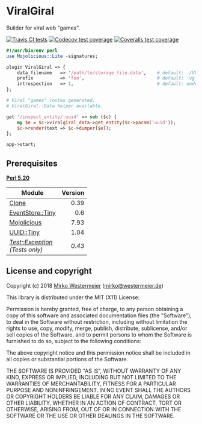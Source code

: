 ViralGiral
==========

Builder for viral web "games".

[![Travis CI tests](https://travis-ci.org/memowe/viralgiral.svg?branch=master)](https://travis-ci.org/memowe/viralgiral)
[![Codecov test coverage](https://codecov.io/gh/memowe/viralgiral/branch/master/graph/badge.svg)](https://codecov.io/gh/memowe/viralgiral)
[![Coveralls test coverage](https://coveralls.io/repos/github/memowe/viralgiral/badge.svg?branch=master)](https://coveralls.io/github/memowe/viralgiral?branch=master)

```perl
#!/usr/bin/env perl
use Mojolicious::Lite -signatures;

plugin ViralGiral => {
    data_filename   => '/path/to/storage_file.data',    # default: ./VG_data
    prefix          => 'foo',                           # default: 'vg'
    introspection   => 1,                               # default: undef
};

# Viral "games" routes generated.
# ViralGiral::Data helper available.

get '/inspect_entity/:uuid' => sub ($c) {
    my $e = $c->viralgiral_data->get_entity($c->param('uuid'));
    $c->render(text => $c->dumper($e));
};

app->start;
```

Prerequisites
-------------

**[Perl 5.20][perl]**

| Module | Version |
|--------|--------:|
| [Clone][clone] | 0.39 |
| [EventStore::Tiny][evstti] | 0.6 |
| [Mojolicious][mojo] | 7.93 |
| [UUID::Tiny][uuti] | 1.04 |
| *[Test::Exception][teex]<br>(Tests only)* | *0.43* |

[perl]: https://www.perl.org/get.html
[clone]: https://metacpan.org/pod/Clone
[evstti]: https://metacpan.org/pod/EventStore::Tiny
[mojo]: https://metacpan.org/pod/Mojolicious
[uuti]: https://metacpan.org/pod/UUID::Tiny
[teex]: https://metacpan.org/pod/Test::Exception

License and copyright
---------------------

Copyright (c) 2018 [Mirko Westermeier][mirko] ([mirko@westermeier.de][mmail])

[mirko]: http://mirko.westermeier.de
[mmail]: mailto:mirko@westermeier.de

This library is distributed under the MIT (X11) License:

Permission is hereby granted, free of charge, to any person
obtaining a copy of this software and associated documentation
files (the "Software"), to deal in the Software without
restriction, including without limitation the rights to use,
copy, modify, merge, publish, distribute, sublicense, and/or sell
copies of the Software, and to permit persons to whom the
Software is furnished to do so, subject to the following
conditions:

The above copyright notice and this permission notice shall be
included in all copies or substantial portions of the Software.

THE SOFTWARE IS PROVIDED "AS IS", WITHOUT WARRANTY OF ANY KIND,
EXPRESS OR IMPLIED, INCLUDING BUT NOT LIMITED TO THE WARRANTIES
OF MERCHANTABILITY, FITNESS FOR A PARTICULAR PURPOSE AND
NONINFRINGEMENT. IN NO EVENT SHALL THE AUTHORS OR COPYRIGHT
HOLDERS BE LIABLE FOR ANY CLAIM, DAMAGES OR OTHER LIABILITY,
WHETHER IN AN ACTION OF CONTRACT, TORT OR OTHERWISE, ARISING
FROM, OUT OF OR IN CONNECTION WITH THE SOFTWARE OR THE USE OR
OTHER DEALINGS IN THE SOFTWARE.

